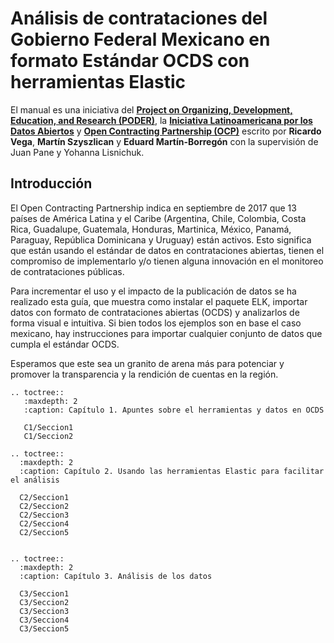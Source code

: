 Análisis de contrataciones del Gobierno Federal Mexicano en formato Estándar OCDS con herramientas Elastic
==========================================================================================================

El manual es una iniciativa del **[Project on Organizing, Development,
Education, and Research (PODER)](https://www.projectpoder.org/)**, la
**[Iniciativa Latinoamericana por los Datos
Abiertos](https://idatosabiertos.org/)** y **[Open Contracting Partnership (OCP)](https://www.open-contracting.org)** escrito por
**Ricardo Vega**, **Martín Szyszlican** y **Eduard Martín-Borregón** con
la supervisión de Juan Pane y Yohanna Lisnichuk.

Introducción
------------

El Open Contracting Partnership indica en septiembre de 2017 que 13
países de América Latina y el Caribe (Argentina, Chile, Colombia, Costa
Rica, Guadalupe, Guatemala, Honduras, Martinica, México, Panamá,
Paraguay, República Dominicana y Uruguay) están activos. Esto significa
que están usando el estándar de datos en contrataciones abiertas, tienen
el compromiso de implementarlo y/o tienen alguna innovación en el
monitoreo de contrataciones públicas.

Para incrementar el uso y el impacto de la publicación de datos se ha
realizado esta guía, que muestra como instalar el paquete ELK, importar
datos con formato de contrataciones abiertas (OCDS) y analizarlos de
forma visual e intuitiva. Si bien todos los ejemplos son en base el caso
mexicano, hay instrucciones para importar cualquier conjunto de datos
que cumpla el estándar OCDS.

Esperamos que este sea un granito de arena más para potenciar y promover
la transparencia y la rendición de cuentas en la región.


```eval_rst
.. toctree::
   :maxdepth: 2
   :caption: Capítulo 1. Apuntes sobre el herramientas y datos en OCDS

   C1/Seccion1
   C1/Seccion2

.. toctree::
  :maxdepth: 2
  :caption: Capítulo 2. Usando las herramientas Elastic para facilitar el análisis

  C2/Seccion1
  C2/Seccion2
  C2/Seccion3
  C2/Seccion4
  C2/Seccion5


.. toctree::
  :maxdepth: 2
  :caption: Capítulo 3. Análisis de los datos

  C3/Seccion1
  C3/Seccion2
  C3/Seccion3
  C3/Seccion4
  C3/Seccion5
```

